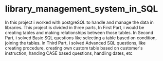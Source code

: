 # library_management_system_in_SQL
In this project i worked with postgreSQL to handle and manage the data in libraries.
This project is divided in three parts, In First Part, i would be creating tables and making relationships between those tables.
In Second Part, i solved Basic SQL questions like selecting a table based on condition, joining the tables.
In Third Part, i solved Advanced SQL questions, like creating procedure, creating own custom table based on customer's instruction, handing CASE based questions, handling dates, etc

